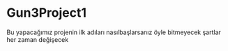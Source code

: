 # Gun3Project1
Bu yapacağımız projenin ilk adıları nasılbaşlarsanız öyle bitmeyecek şartlar her zaman değişecek
